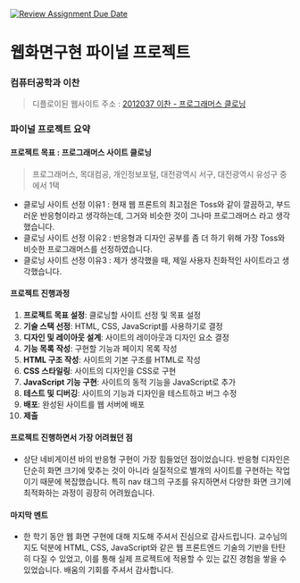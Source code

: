 [![Review Assignment Due Date](https://classroom.github.com/assets/deadline-readme-button-22041afd0340ce965d47ae6ef1cefeee28c7c493a6346c4f15d667ab976d596c.svg)](https://classroom.github.com/a/p5Ba1kFH)
# 웹화면구현 파이널 프로젝트

### 컴퓨터공학과 이찬
> 디플로이된 웹사이트 주소 : [2012037 이찬 - 프로그래머스 클로닝](https://wonderful-dasik-842f7e.netlify.app/)

### 파이널 프로젝트 요약

#### 프로젝트 목표 : 프로그래머스 사이트 클로닝 
> 프로그래머스, 목대컴공, 개인정보포털, 대전광역시 서구, 대전광역시 유성구 중에서 1택
- 클로닝 사이트 선정 이유1 : 현재 웹 프론트의 최고점은 Toss와 같이 깔끔하고, 부드러운 반응형이라고 생각하는데, 그거와 비슷한 것이 그나마 프로그래머스 라고 생각했습니다.
- 클로닝 사이트 선정 이유2 : 반응형과 디자인 공부를 좀 더 하기 위해 가장 Toss와 비슷한 프로그래머스를 선정하였습니다.
- 클로닝 사이트 선정 이유3 : 제가 생각했을 때, 제일 사용자 친화적인 사이트라고 생각했습니다.

#### 프로젝트 진행과정
1. **프로젝트 목표 설정**: 클로닝할 사이트 선정 및 목표 설정
1. **기술 스택 선정**: HTML, CSS, JavaScript를 사용하기로 결정
1. **디자인 및 레이아웃 설계**: 사이트의 레이아웃과 디자인 요소 결정
1. **기능 목록 작성**: 구현할 기능과 페이지 목록 작성
1. **HTML 구조 작성**: 사이트의 기본 구조를 HTML로 작성
1. **CSS 스타일링**: 사이트의 디자인을 CSS로 구현
1. **JavaScript 기능 구현**: 사이트의 동적 기능을 JavaScript로 추가
1. **테스트 및 디버깅**: 사이트의 기능과 디자인을 테스트하고 버그 수정
1. **배포**: 완성된 사이트를 웹 서버에 배포
1. **제출**

#### 프로젝트 진행하면서 가장 어려웠던 점
- 상단 네비게이션 바의 반응형 구현이 가장 힘들었던 점이었습니다. 반응형 디자인은 단순히 화면 크기에 맞추는 것이 아니라 실질적으로 별개의 사이트를 구현하는 작업이기 때문에 복잡했습니다. 특히 nav 태그의 구조를 유지하면서 다양한 화면 크기에 최적화하는 과정이 굉장히 어려웠습니다.

#### 마지막 멘트
- 한 학기 동안 웹 화면 구현에 대해 지도해 주셔서 진심으로 감사드립니다. 교수님의 지도 덕분에 HTML, CSS, JavaScript와 같은 웹 프론트엔드 기술의 기반을 탄탄히 다질 수 있었고, 이를 통해 실제 프로젝트에 적용할 수 있는 값진 경험을 쌓을 수 있었습니다. 배움의 기회를 주셔서 감사합니다.

